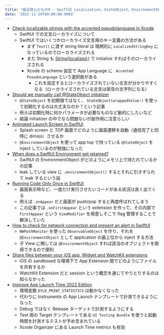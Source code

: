 ```yaml
---
title: "最近読んだもの9 - SwiftUI Localization、StateObject、EnvironmentObject など"
date: '2022-11-14T09:00:00.000Z'
---
```


- [Check localizable strings with the accented pseudolanguage in Xcode](https://nilcoalescing.com/blog/CheckLocalizableStringsWithAccentedPseudolanguage/)
	- SwiftUI での文言ローカライズについて
	- SwiftUI ではいくつかローカライズ文言用のキー定義の方法がある
		- まず `Text()` に渡す string literal は 暗黙的に `LocalizedStringKey` になっているのでローカライズされる
		- また String も [String(localized:)](https://developer.apple.com/documentation/swift/string/init(localized:table:bundle:locale:comment:)) で initialize すればそのローカライズされる
		- Xcode の scheme 設定で App Language に ` Accented PseudoLanguage` という選択肢がある
			- これを設定するとローカライズされていない文言が分かりやすくなる（ローカライズされている文言は架空の文字列になる）
- [Should we manually call @StateObject initializer](https://sarunw.com/posts/manually-initialize-stateobject/)
	- `@StateObject` を初期値ではなく、 `StateObject(wrappedValue:)` を使って初期化するのは大丈夫なのか？という記事
	- 例えば初期化時に何かパラメータが必要なものなど動的にしたいなど
	- 結論 initializer の中でなら問題ないが副作用に注意らしい
- [Animated Launch Screen in SwiftUI](https://holyswift.app/animated-launch-screen-in-swiftui/)
	- Splash screen と TOP 画面でどのように画面遷移を自動（通信完了と同時に dimiss）させるか
	- `@EnvironmentObject` を使って app top で持っている `@StateObject` を inject しているのが勉強になった
- [When does a SwiftUI Environment get retained?](https://tiagolopes.blog/2022/11/01/when-does-a-swiftui-environment-get-retained/)
	- SwiftUI の EnvironmentObject がどのようにメモリ上で持たれているかの記事
	- leak している view に `.environmentObject()` するとそれに引きずられて leak するという話
- [Running Code Only Once in SwiftUI](https://www.swiftjectivec.com/swiftui-run-code-only-once-versus-onappear-or-task)
	- 画面表示時など、一度だけ実行させたいコードがある状況は良く出てくる
	- 例えば `.onAppear` だと画面が push/pop すると再度呼ばれてしまう
	- この記事では `.onFirstAppear` という extension を作って、その内部で `FirstAppear` という `ViewModifier` を用意しそこで flag 管理することで解決していた
- [How to check for network connection and present an alert in SwiftUI](https://danijelavrzan.com/posts/2022/11/network-connection-alert-swiftui/)
	- `NWPathMonitor` を使った `ObservableObject` を作り、それを `@EnvironmentObject` として application の最上位から inject する方法
	- 子 View に関しては `@EnvironmentObject` すれば該当のオブジェクトを取得できるので便利
- [Share files between your iOS app, Widget and WatchKit extensions](https://blog.eidinger.info/share-files-between-your-ios-app-widget-and-watchkit-extensions)
	- iOS の sandboxed な環境下で App Extension 間でどのようにファイルを共有するか
	- WatchKit Extension だと session という概念を通じてやりとりするのは知らなかった
- [Improve App Launch Time 2022 Edition](https://samwize.com/2022/11/01/improve-app-launch-time-2022/)
	- 環境変数 `DYLD_PRINT_STATISTICS`  は動かなくなった
	- 代わりに Instruments の App Launch テンプレートで計測できるようになった
	- Debug ではなく Release ターゲットで計測するようにする
	- Test 用の Target テンプレートである `UI Testing Bundle` を使うと起動時間を計測するテストが予め含まれている
	- Xcode Organizer にある Launch Time metrics も有効